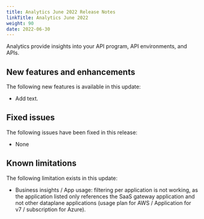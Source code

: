 ```yaml
---
title: Analytics June 2022 Release Notes
linkTitle: Analytics June 2022
weight: 90
date: 2022-06-30
---
```


Analytics provide insights into your API program, API environments, and APIs.

## New features and enhancements

The following new features is available in this update:

* Add text.

## Fixed issues

The following issues have been fixed in this release:

* None

## Known limitations

The following limitation exists in this update:

* Business insights / App usage: filtering per application is not working, as the application listed only references the SaaS gateway application and not other dataplane applications (usage plan for AWS / Application for v7 / subscription for Azure).
